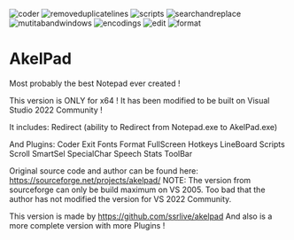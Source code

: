 ![coder](https://user-images.githubusercontent.com/122004809/211412968-cf4c821c-677b-48a9-b027-05840e05d6cc.jpg)
![removeduplicatelines](https://user-images.githubusercontent.com/122004809/211413496-0ac56768-6f8c-43f2-a45c-5b29fc1fcd53.jpg)
![scripts](https://user-images.githubusercontent.com/122004809/211413918-7133e206-3280-40c0-8cef-37aa595d3b0b.jpg)
![searchandreplace](https://user-images.githubusercontent.com/122004809/211414171-3c4265da-ee0d-42ed-8048-4b0f49e1a801.jpg)
![mutitabandwindows](https://user-images.githubusercontent.com/122004809/211414408-858b1bce-ba52-4dbe-a310-146cac80baf5.jpg)
![encodings](https://user-images.githubusercontent.com/122004809/211414607-0d697cee-5e80-4cbb-ab5c-748e6ebcd6a9.jpg)
![edit](https://user-images.githubusercontent.com/122004809/211414870-fb75ec78-7ccc-4c19-946e-d0a58ea7efb1.jpg)
![format](https://user-images.githubusercontent.com/122004809/211415173-3ae628f5-a066-442d-a4b4-bf4dcc749058.jpg)



# AkelPad
Most probably the best Notepad ever created !

This version is ONLY for x64 !
It has been modified to be built on Visual Studio 2022 Community !

It includes:
Redirect (ability to Redirect from Notepad.exe to AkelPad.exe)

And Plugins:
Coder
Exit
Fonts
Format
FullScreen
Hotkeys
LineBoard
Scripts
Scroll
SmartSel
SpecialChar
Speech
Stats
ToolBar


Original source code and author can be found here:
https://sourceforge.net/projects/akelpad/
NOTE: The version from sourceforge can only be build maximum on VS 2005.
Too bad that the author has not modified the version for VS 2022 Community.


This version is made by https://github.com/ssrlive/akelpad
And also is a more complete version with more Plugins ! 
